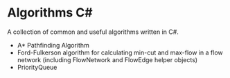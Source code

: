 Algorithms C#
=============================

A collection of common and useful algorithms written in C#.

* A* Pathfinding Algorithm
* Ford-Fulkerson algorithm for calculating min-cut and max-flow in a flow network (including FlowNetwork and FlowEdge helper objects)
* PriorityQueue

